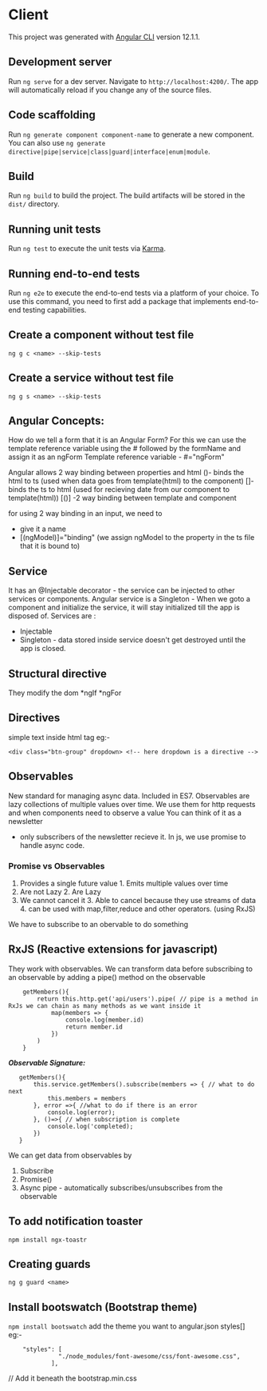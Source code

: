 # Client

This project was generated with [Angular CLI](https://github.com/angular/angular-cli) version 12.1.1.

## Development server

Run `ng serve` for a dev server. Navigate to `http://localhost:4200/`. The app will automatically reload if you change any of the source files.

## Code scaffolding

Run `ng generate component component-name` to generate a new component. You can also use `ng generate directive|pipe|service|class|guard|interface|enum|module`.

## Build

Run `ng build` to build the project. The build artifacts will be stored in the `dist/` directory.

## Running unit tests

Run `ng test` to execute the unit tests via [Karma](https://karma-runner.github.io).

## Running end-to-end tests

Run `ng e2e` to execute the end-to-end tests via a platform of your choice. To use this command, you need to first add a package that implements end-to-end testing capabilities.


## Create a component without test file
```ng g c <name> --skip-tests```


## Create a service without test file
```ng g s <name> --skip-tests```

## Angular Concepts:
How do we tell a form that it is an Angular Form?
For this we can use the template reference variable using the # followed by the formName and assign it as an ngForm
Template reference variable - #<formname>="ngForm"

Angular allows 2 way binding between properties and html
()- binds the html to ts (used when data goes from template(html) to the component)
[]-binds the ts to html (used for recieving date from our component to template(html))
[()] -2 way binding between template and component

for using 2 way binding in an input, we need to 
- give it a name
- [(ngModel)]="binding" (we assign ngModel to the property in the ts file that it is bound to)


## Service
It has an @Injectable decorator - the service can be injected to other services or components.
Angular service is a Singleton - When we goto a component and initialize the service, it will stay initialized till the 
app is disposed of.
Services are :
- Injectable
- Singleton - data stored inside service doesn't get destroyed until the app is closed.

## Structural directive
They modify the dom
*ngIf
*ngFor

## Directives
simple text inside html tag 
eg:- 
```
<div class="btn-group" dropdown> <!-- here dropdown is a directive -->

```
## Observables
New standard for managing async data. Included in ES7.
Observables are lazy collections of multiple values over time.
We use them for http requests and when components need to observe a value
You can think of it as a newsletter
 - only subscribers of the newsletter recieve it.
 In js, we use promise to handle async code.

 ### Promise vs Observables
 1. Provides a single future value          1. Emits multiple values over time
 2. Are not Lazy                            2. Are Lazy
 3. We cannot cancel it                     3. Able to cancel because they use streams of data
                                            4. can be used with map,filter,reduce and other operators. (using RxJS)

We have to subscribe to an obervable to do something

## RxJS (Reactive extensions for javascript)
They work with observables. We can transform data before subscribing to an observable by adding a pipe() method on the observable
```
    getMembers(){
        return this.http.get('api/users').pipe( // pipe is a method in RxJs we can chain as many methods as we want inside it
            map(members => {
                console.log(member.id)
                return member.id
            })
        )
    }
```

***Observable Signature:***
```
   getMembers(){
       this.service.getMembers().subscribe(members => { // what to do next
           this.members = members
       }, error =>{ //what to do if there is an error
           console.log(error);
       }, ()=>{ // when subscription is complete
           console.log('completed);
       })
   } 
```

We can get data from observables by 
1. Subscribe
2. Promise()
3. Async pipe - automatically subscribes/unsubscribes from the observable



## To add notification toaster
```npm install ngx-toastr```

## Creating guards
```ng g guard <name>```

## Install bootswatch (Bootstrap theme)
```npm install bootswatch```
add the theme you want to angular.json styles[]
eg:-
```    
    "styles": [
              "./node_modules/font-awesome/css/font-awesome.css",
            ],
```
// Add it beneath the bootstrap.min.css
